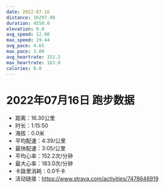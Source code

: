 ```yaml
---
date: 2022-07-16
distance: 16297.90
duration: 4550.0
elevation: 0.0
avg_speed: 12.90
max_speed: 19.44
avg_pace: 4.65
max_pace: 3.09
avg_heartrate: 152.2
max_heartrate: 183.0
calories: 0.0
---
```


# 2022年07月16日 跑步数据

- 距离：16.30公里
- 时长：1:15:50
- 海拔：0.0米
- 平均配速：4:39/公里
- 最快配速：3:05/公里
- 平均心率：152.2次/分钟
- 最大心率：183.0次/分钟
- 卡路里消耗：0.0千卡
- 活动链接：https://www.strava.com/activities/7478646919
